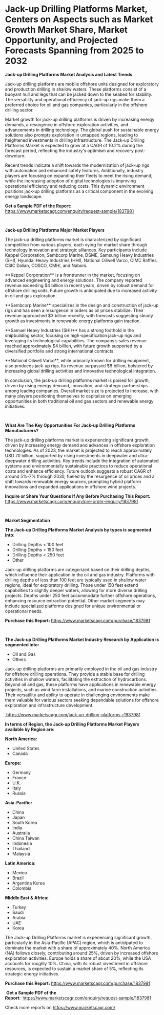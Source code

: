 <p><h1>Jack-up Drilling Platforms Market, Centers on Aspects such as Market Growth Market Share, Market Opportunity, and Projected Forecasts Spanning from 2025 to 2032</h1></p><p><strong>Jack-up Drilling Platforms Market Analysis and Latest Trends</strong></p>
<p><p>Jack-up drilling platforms are mobile offshore units designed for exploratory and production drilling in shallow waters. These platforms consist of a buoyant hull and legs that can be jacked down to the seabed for stability. The versatility and operational efficiency of jack-up rigs make them a preferred choice for oil and gas companies, particularly in the offshore drilling sector.</p><p>Market growth for jack-up drilling platforms is driven by increasing energy demands, a resurgence in offshore exploration activities, and advancements in drilling technology. The global push for sustainable energy solutions also prompts exploration in untapped regions, leading to heightened investments in drilling infrastructure. The Jack-up Drilling Platforms Market is expected to grow at a CAGR of 10.2% during the forecast period, reflecting the industry's optimism and recovery post-downturn.</p><p>Recent trends indicate a shift towards the modernization of jack-up rigs with automation and enhanced safety features. Additionally, industry players are focusing on expanding their fleets to meet the rising demand, while the increasing adoption of digital technologies is improving operational efficiency and reducing costs. This dynamic environment positions jack-up drilling platforms as a critical component in the evolving energy landscape.</p></p>
<p><strong>Get a Sample PDF of the Report:&nbsp;</strong> <a href="https://www.marketscagr.com/enquiry/request-sample/1837981?utm_campaign=1889&utm_medium=2&utm_source=Github&utm_content=ia&utm_term=14022025&utm_id=jack-up-drilling-platforms">https://www.marketscagr.com/enquiry/request-sample/1837981</a></p>
<p>&nbsp;</p>
<p><strong>Jack-up Drilling Platforms Major Market Players</strong></p>
<p><p>The jack-up drilling platforms market is characterized by significant competition from various players, each vying for market share through technology innovation and strategic alliances. Key participants include Keppel Corporation, Sembcorp Marine, DSME, Samsung Heavy Industries (SHI), Hyundai Heavy Industries (HHI), National Oilwell Varco, CIMC Raffles, CSIC Dalian, COSCO, CMHI, and Nabors.</p><p>**Keppel Corporation** is a frontrunner in the market, focusing on advanced engineering and energy solutions. The company reported revenue exceeding $4 billion in recent years, driven by robust demand for offshore drilling units. Future growth is anticipated due to increased activity in oil and gas exploration.</p><p>**Sembcorp Marine** specializes in the design and construction of jack-up rigs and has seen a resurgence in orders as oil prices stabilize. Their revenue approached $3 billion recently, with forecasts suggesting steady growth as investments in renewable energy platforms gain traction.</p><p>**Samuel Heavy Industries (SHI)** has a strong foothold in the shipbuilding sector, focusing on high-specification jack-up rigs and leveraging its technological capabilities. The company’s sales revenue reached approximately $4 billion, with future growth supported by a diversified portfolio and strong international contracts.</p><p>**National Oilwell Varco**, while primarily known for drilling equipment, also produces jack-up rigs. Its revenue surpassed $6 billion, bolstered by increasing global drilling activities and innovative technological integration.</p><p>In conclusion, the jack-up drilling platforms market is poised for growth, driven by rising energy demand, innovation, and strategic partnerships among leading companies. Overall market size is projected to increase, with many players positioning themselves to capitalize on emerging opportunities in both traditional oil and gas sectors and renewable energy initiatives.</p></p>
<p>&nbsp;</p>
<p><strong>What Are The Key Opportunities For Jack-up Drilling Platforms Manufacturers?</strong></p>
<p><p>The jack-up drilling platforms market is experiencing significant growth, driven by increasing energy demand and advances in offshore exploration technologies. As of 2023, the market is projected to reach approximately USD 70 billion, supported by rising investments in deepwater and ultra-deepwater drilling activities. Key trends include the integration of automated systems and environmentally sustainable practices to reduce operational costs and enhance efficiency. Future outlook suggests a robust CAGR of around 5%-7% through 2030, fueled by the resurgence of oil prices and a shift towards renewable energy sources, prompting hybrid platform innovations and expanded applications in offshore wind projects.</p></p>
<p><strong>Inquire or Share Your Questions If Any Before Purchasing This Report:</strong> <a href="https://www.marketscagr.com/enquiry/pre-order-enquiry/1837981?utm_campaign=1889&utm_medium=2&utm_source=Github&utm_content=ia&utm_term=14022025&utm_id=jack-up-drilling-platforms">https://www.marketscagr.com/enquiry/pre-order-enquiry/1837981</a></p>
<p>&nbsp;</p>
<p><strong>Market Segmentation</strong></p>
<p><strong>The Jack-up Drilling Platforms Market Analysis by types is segmented into:</strong></p>
<p><ul><li>Drilling Depths < 100 feet</li><li>Drilling Depths < 150 feet</li><li>Drilling Depths < 250 feet</li><li>Other</li></ul></p>
<p><p>Jack-up drilling platforms are categorized based on their drilling depths, which influence their application in the oil and gas industry. Platforms with drilling depths of less than 100 feet are typically used in shallow water regions, ideal for exploratory drilling. Those under 150 feet extend capabilities to slightly deeper waters, allowing for more diverse drilling projects. Depths under 250 feet accommodate further offshore operations, enhancing resource extraction potential. Other market segments may include specialized platforms designed for unique environmental or operational needs.</p></p>
<p><strong>Purchase this Report:&nbsp;</strong><a href="https://www.marketscagr.com/purchase/1837981?utm_campaign=1889&utm_medium=2&utm_source=Github&utm_content=ia&utm_term=14022025&utm_id=jack-up-drilling-platforms">https://www.marketscagr.com/purchase/1837981</a></p>
<p>&nbsp;</p>
<p><strong>The Jack-up Drilling Platforms Market Industry Research by Application is segmented into:</strong></p>
<p><ul><li>Oil and Gas</li><li>Others</li></ul></p>
<p><p>Jack-up drilling platforms are primarily employed in the oil and gas industry for offshore drilling operations. They provide a stable base for drilling activities in shallow waters, facilitating the extraction of hydrocarbons. Beyond oil and gas, these platforms have applications in renewable energy projects, such as wind farm installations, and marine construction activities. Their versatility and ability to operate in challenging environments make them valuable for various sectors seeking dependable solutions for offshore exploration and infrastructure development.</p></p>
<p><a href="https://www.marketscagr.com/jack-up-drilling-platforms-r1837981?utm_campaign=1889&utm_medium=2&utm_source=Github&utm_content=ia&utm_term=14022025&utm_id=jack-up-drilling-platforms">&nbsp;https://www.marketscagr.com/jack-up-drilling-platforms-r1837981</a></p>
<p><strong>In terms of Region, the Jack-up Drilling Platforms Market Players available by Region are:</strong></p>
<p>
    <p> <strong> North America: </strong>
        <ul>
            <li>United States</li>
            <li>Canada</li>
        </ul>
        </p> 
    <p> <strong> Europe: </strong>
        <ul>
            <li>Germany</li>
            <li>France</li>
            <li>U.K.</li>
            <li>Italy</li>
            <li>Russia</li>
        </ul>
        </p> 
    <p> <strong> Asia-Pacific: </strong>
        <ul>
            <li>China</li>
            <li>Japan</li>
            <li>South Korea</li>
            <li>India</li>
            <li>Australia</li>
            <li>China Taiwan</li>
            <li>Indonesia</li>
            <li>Thailand</li>
            <li>Malaysia</li>
        </ul>
        </p> 
    <p> <strong> Latin America: </strong>
        <ul>
            <li>Mexico</li>
            <li>Brazil</li>
            <li>Argentina Korea</li>
            <li>Colombia</li>
        </ul>
        </p> 
    <p> <strong> Middle East & Africa: </strong>
        <ul>
            <li>Turkey</li>
            <li>Saudi</li>
            <li>Arabia</li>
            <li>UAE</li>
            <li>Korea</li>
        </ul>
    </p>
    </p>
<p><p>The Jack-up Drilling Platforms market is experiencing significant growth, particularly in the Asia-Pacific (APAC) region, which is anticipated to dominate the market with a share of approximately 40%. North America (NA) follows closely, contributing around 25%, driven by increased offshore exploration activities. Europe holds a share of about 20%, while the USA accounts for roughly 10%. China, with its robust investment in offshore resources, is expected to sustain a market share of 5%, reflecting its strategic energy initiatives.</p></p>
<p><strong>Purchase this Report: </strong><a href="https://www.marketscagr.com/purchase/1837981?utm_campaign=1889&utm_medium=2&utm_source=Github&utm_content=ia&utm_term=14022025&utm_id=jack-up-drilling-platforms">https://www.marketscagr.com/purchase/1837981</a></p>
<p>&nbsp;<strong>Get a Sample PDF of the Report:&nbsp;&nbsp;</strong><a href="https://www.marketscagr.com/enquiry/request-sample/1837981?utm_campaign=1889&utm_medium=2&utm_source=Github&utm_content=ia&utm_term=14022025&utm_id=jack-up-drilling-platforms">https://www.marketscagr.com/enquiry/request-sample/1837981</a></p>
<p><strong></strong></p>
<p>Check more reports on <a href="https://www.marketscagr.com/?utm_campaign=1889&utm_medium=2&utm_source=Github&utm_content=ia&utm_term=14022025&utm_id=jack-up-drilling-platforms">https://www.marketscagr.com/</a></p>